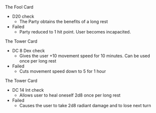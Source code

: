 
The Fool Card
- D20 check
	- The Party obtains the benefits of a long rest
- Failed
	- Party reduced to 1 hit point. User becomes incapacited.

The Tower Card
- DC 8 Dex check
	- Gives the user +10 movement speed for 10 minutes. Can be used once per long rest
- Failed
	- Cuts movement speed down to 5 for 1 hour

The Tower Card
- DC 14 Int check
	- Allows user to heal oneself 2d8 once per long rest
- Failed
	- Causes the user to take 2d8 radiant damage and to lose next turn
